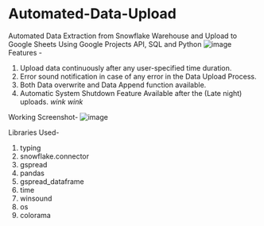 # Automated-Data-Upload
Automated Data Extraction from Snowflake Warehouse and Upload to Google Sheets Using Google Projects API, SQL and Python
![image](https://user-images.githubusercontent.com/73607831/194517074-18e07058-ef13-4160-934b-04f1381350c5.png)
Features - 
1. Upload data continuously after any user-specified time duration.
2. Error sound notification in case of any error in the Data Upload Process.
3. Both Data overwrite and Data Append function available.
4. Automatic System Shutdown Feature Available after the (Late night) uploads. *wink wink*

Working Screenshot- 
![image](https://user-images.githubusercontent.com/73607831/194518820-587d808c-4758-47fc-8bfb-323279260085.png)

Libraries Used-
1. typing
2. snowflake.connector
3. gspread
4. pandas
5. gspread_dataframe
6. time
7. winsound
8. os
9. colorama




